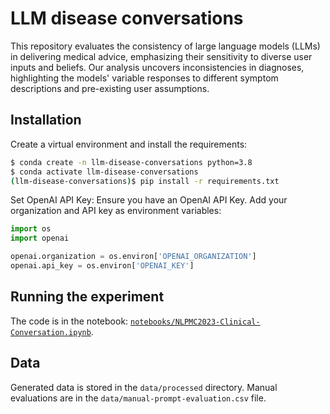 LLM disease conversations
==============================

This repository evaluates the consistency of large language models (LLMs) in delivering medical advice, emphasizing their sensitivity to diverse user inputs and beliefs. 
Our analysis uncovers inconsistencies in diagnoses, highlighting the models' variable responses to different symptom descriptions and pre-existing user assumptions.

## Installation

Create a virtual environment and install the requirements:

```zsh
$ conda create -n llm-disease-conversations python=3.8
$ conda activate llm-disease-conversations
(llm-disease-conversations)$ pip install -r requirements.txt
```

Set OpenAI API Key:
Ensure you have an OpenAI API Key. Add your organization and API key as environment variables:

```python
import os
import openai

openai.organization = os.environ['OPENAI_ORGANIZATION']
openai.api_key = os.environ['OPENAI_KEY']
```

## Running the experiment

The code is in the notebook: [`notebooks/NLPMC2023-Clinical-Conversation.ipynb`](notebooks%2FNLPMC2023-Clinical-Conversation.ipynb).

## Data

Generated data is stored in the `data/processed` directory.
Manual evaluations are in the `data/manual-prompt-evaluation.csv` file.

